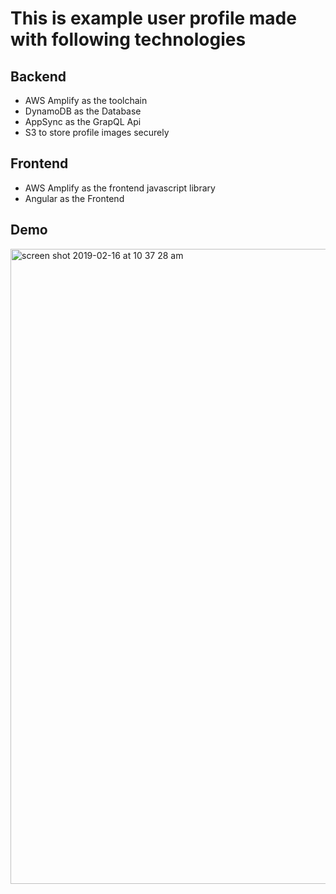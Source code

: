 # This is example user profile made with following technologies

## Backend
- AWS Amplify as the toolchain
- DynamoDB as the Database
- AppSync as the GrapQL Api
- S3 to store profile images securely


## Frontend
- AWS Amplify as the frontend javascript library
- Angular as the Frontend

## Demo

<img width="1016" alt="screen shot 2019-02-16 at 10 37 28 am" src="https://user-images.githubusercontent.com/2338919/52894899-79a38500-31d7-11e9-86f6-77699cb72e2e.png">
